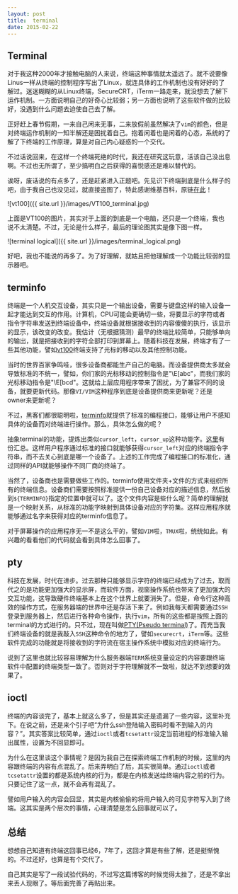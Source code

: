 ```yaml
---
layout: post
title:  terminal
date: 2015-02-22
---
```


## Terminal

对于我这种2000年才接触电脑的人来说，终端这种事情就太遥远了。就不说要像Linus一样从终端的控制程序写出了Linux，就连具体的工作机制也没有好好的了解过。迷迷糊糊的从Linux终端，SecureCRT，iTerm一路走来，就没想去了解下运作机制。一方面说明自己的好奇心比较弱；另一方面也说明了这些软件做的比较好，没遇到什么问题去迫使自己去了解。

正好赶上春节假期，一来自己闲来无事，二来放假前虽然解决了`vim`的颜色，但是对终端运作机制的一知半解还是困扰着自己。抱着闲着也是闲着的心态，系统的了解了下终端的工作原理，算是对自己内心疑惑的一个交代。

不过话说回来，在这样一个终端死绝的时代，我还在研究这玩意，活该自己没出息啊。不过也无所谓了，至少搞明白之后获得的喜悦感还是难以替代的。

诶呀，废话说的有点多了，还是赶紧进入正题吧。先见识下终端到底是什么样子的吧，由于我自己也没见过，就直接盗图了，特此感谢维基百科，原链[在此](http://en.wikipedia.org/wiki/VT100#mediaviewer/File:DEC_VT100_terminal.jpg)！

![vt100]({{ site.url }}/images/VT100_terminal.jpg)

上面是VT100的图片，其实对于上面的到底是一个电脑，还只是一个终端，我也说不太清楚。不过，无论是什么样子，最后的理论图其实是像下图一样。

![terminal logical]({{ site.url }}/images/terminal_logical.png)

好吧，我也不能说的再多了。为了好理解，就姑且把他理解成一个功能比较弱的显示器吧。

## terminfo

终端是一个人机交互设备，其实只是一个输出设备，需要与键盘这样的输入设备一起才能达到交互的作用。计算机，CPU可能会更确切一些，将要显示的字符或者指令字符串发送到终端设备中，终端设备就根据接收到的内容傻傻的执行，该显示的显示，该改变的改变。我估计（无根据猜测）最早的终端比较简单，只能够单向的输出，就是把接收到的字符全部打印到屏幕上。随着科技在发展，终端才有了一些其他功能，譬如[vt100](http://en.wikipedia.org/wiki/VT100)终端支持了光标的移动以及其他控制功能。

当时的世界百家争鸣哇，很多设备商都能生产自己的电脑。而设备提供商太多就会导致标准的不统一，譬如，你们家的光标移动的控制指令是"\E[abc"，而我们家的光标移动指令是"\E[bcd"。这就给上层应用程序带来了困扰，为了兼容不同的设备，就要更新代码。那像`VI/VIM`这种程序到底是设备提供商来更新呢？还是owner来更新呢？

不过，黑客们都很聪明啦，[terminfo](http://en.wikipedia.org/wiki/Terminfo)就提供了标准的编程接口，能够让用户不感知具体的设备而对终端进行操作。那么，具体怎么做的呢？

抽象terminal的功能，提炼出类似`cursor_left`，`cursor_up`这种功能字。[这里](http://pubs.opengroup.org/onlinepubs/7908799/xcurses/terminfo.html)有份汇总。这样用户程序通过标准的接口就能够获得`cursor_left`对应的终端指令字符串，而不去关心到底是哪一个设备了。上述的工作完成了编程接口的标准化，通过同样的API就能够操作不同厂商的终端了。

当然了，设备商也是需要做些工作的。terminfo使用文件夹+文件的方式来组织所有的终端信息。设备商们需要按照标准提供一份自己设备对应的描述信息，然后放到`${TERMINFO}`指定的位置中就可以了。这个文件内容是些什么呢？简单的理解就是一个映射关系，从标准的功能字映射到具体设备对应的字符集。这样应用程序就能够通过名字来获得对应的terminfo信息了。

对于屏幕操作的应用程序无一不是这么干的，譬如`VIM`啦，`TMUX`啦，统统如此。有兴趣的看看他们的代码就会看到具体怎么回事了。

## pty

科技在发展，时代在进步。过去那种只能够显示字符的终端已经成为了过去，取而代之的是功能更加强大的显示屏，而软件方面，视窗操作系统也带来了更加强大的交互功能，这导致硬件终端基本上在这个世界上就要消失了。但是，命令行这种高效的操作方式，在服务器端的世界中还是存活下来了。例如我每天都需要通过`SSH`登录到服务器上，然后进行各种命令操作，执行`vim`，所有的这些都是按照上面的terminal的方式进行的。只不过，现在叫做[PTY(Pseudo terminal)](http://en.wikipedia.org/wiki/Pseudoterminal)了。而充当我们终端设备的就是我敲入`SSH`这种命令的地方了，譬如`securecrt`，`iTerm`等。这些软件完成的功能就是将接收到的字符流在宿主操作系统中模拟对应的终端行为。

说到了这里也就比较容易理解为什么服务器端`TERM`系统变量设定的内容要跟终端软件中配置的终端类型一致了。否则对于字符理解就不一致啦，就达不到想要的效果了。

## ioctl

终端的内容谈完了，基本上就这么多了，但是其实还是遗漏了一些内容，这里补充下。在说之前，还是来个引子吧“为什么ssh登陆输入密码时看不到输入的内容？”。其实答案比较简单，通过`ioctl`或者`tcsetattr`设定当前进程的标准输入输出属性，设置为不回显即可。

为什么在这里谈这个事情呢？是因为我自己在探索终端工作机制的时候，这里的内容跟终端的内容有点混乱了。后来弄明白了后，其实很简单。通过`ioctl`或者`tcsetattr`设置的都是系统内核的行为，都是在内核发送给终端内容之前的行为。只要记住了这一点，就不会再有混乱了。

譬如用户输入的内容会回显，其实是内核偷偷的将用户输入的可见字符写入到了终端。这其实是两个层次的事情，心理清楚是怎么回事就可以了。

## 总结

想想自己知道有终端这回事已经6，7年了，这回才算是有些了解，还是挺惭愧的。不过还好，也算是有个交代了。

自己其实是写了一段试验代码的，不过写这篇博客的时候觉得太挫了，还是不拿出来丢人现眼了。等后面完善了再贴出来。